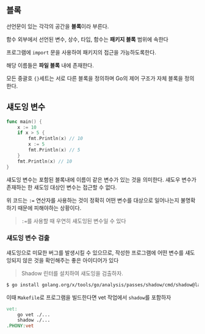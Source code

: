 ## 블록

선언문이 있는 각각의 공간을 **블록**이라 부른다.

함수 외부에서 선언된 변수, 상수, 타입, 함수는 **패키지 블록** 범위에 속한다

프로그램에 `import` 문을 사용하여 패키지의 접근을 가능하도록한다.

해당 이름들은 **파일 블록** 내에 존재한다.

모든 중괄호 `{}`세트는 서로 다른 블록을 정의하며 Go의 제어 구조가 자체 블록을 정의한다.

## 섀도잉 변수

```go
func main() {
    x := 10
    if x > 5 {
        fmt.Println(x) // 10
        x := 5
        fmt.Println(x) // 5
    }
    fmt.Println(x) // 10
}
```

섀도잉 변수는 포함된 블록내에 이름이 같은 변수가 있는 것을 의미한다. 섀도우 변수가 존재하는 한 섀도잉 대상인 변수는 접근할 수 없다.

위 코드는 `:=` 연산자를 사용하는 것이 정확히 어떤 변수를 대상으로 일어나는지 불명확하기 때문에 피해야하는 상황이다.

> `:=`를 사용할 때 우연히 섀도잉된 변수일 수 있다

### 섀도잉 변수 검출

섀도잉으로 미묘한 버그를 발생시킬 수 있으므로, 작성한 프로그램에 어떤 변수를 섀도잉되지 않은 것을 확인해주는 좋은 아이디어가 있다

> Shadow 린터를 설치하여 섀도잉을 검출하자.

```sh
$ go install golang.org/x/tools/go/analysis/passes/shadow/cmd/shadow@latest
```

이때 `Makefile`로 프로그램을 빌드한다면 vet 작업에서 `shadow`를 포함하자
```makefile
vet:
    go vet ./...
    shadow ./...
.PHONY:vet
```


